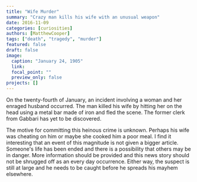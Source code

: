 ```yaml
---
title: "Wife Murder"
summary: "Crazy man kills his wife with an unusual weapon"
date: 2016-11-09
categories: [curiosities]
authors: [MatthewCooper]
tags: ["death", "tragedy", "murder"]
featured: false
draft: false
image:
  caption: "January 24, 1905"
  link:
  focal_point: ""
  preview_only: false
projects: []
---
```

On the twenty-fourth of January, an incident involving a woman and her enraged husband occurred. The man killed his wife by hitting her on the head using a metal bar made of iron and fled the scene. The former clerk from Gabbari has yet to be discovered.

The motive for committing this heinous crime is unknown. Perhaps his wife was cheating on him or maybe she cooked him a poor meal. I find it interesting that an event of this magnitude is not given a bigger article. Someone's life has been ended and there is a possibility that others may be in danger. More information should be provided and this news story should not be shrugged off as an every day occurrence. Either way, the suspect is still at large and he needs to be caught before he spreads his mayhem elsewhere.
